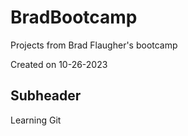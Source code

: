 # BradBootcamp
Projects from Brad Flaugher's bootcamp

Created on 10-26-2023

## Subheader

Learning Git
